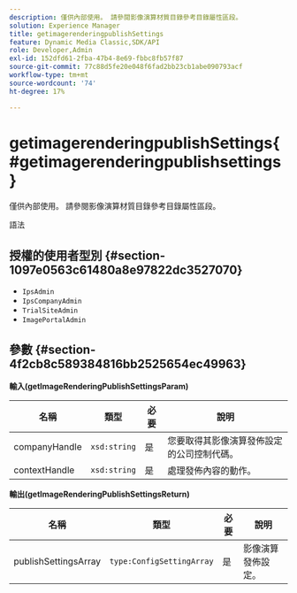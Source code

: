 ```yaml
---
description: 僅供內部使用。 請參閱影像演算材質目錄參考目錄屬性區段。
solution: Experience Manager
title: getimagerenderingpublishSettings
feature: Dynamic Media Classic,SDK/API
role: Developer,Admin
exl-id: 152dfd61-2fba-47b4-8e69-fbbc8fb57f87
source-git-commit: 77c88d5fe20e048f6fad2bb23cb1abe090793acf
workflow-type: tm+mt
source-wordcount: '74'
ht-degree: 17%

---
```


# getimagerenderingpublishSettings{#getimagerenderingpublishsettings}

僅供內部使用。 請參閱影像演算材質目錄參考目錄屬性區段。

語法

## 授權的使用者型別 {#section-1097e0563c61480a8e97822dc3527070}

* `IpsAdmin`
* `IpsCompanyAdmin`
* `TrialSiteAdmin`
* `ImagePortalAdmin`

## 參數 {#section-4f2cb8c589384816bb2525654ec49963}

**輸入(getImageRenderingPublishSettingsParam)**

| 名稱 | 類型 | 必要 | 說明 |
|---|---|---|---|
| companyHandle | `xsd:string` | 是 | 您要取得其影像演算發佈設定的公司控制代碼。 |
| contextHandle | `xsd:string` | 是 | 處理發佈內容的動作。 |

**輸出(getImageRenderingPublishSettingsReturn)**

| 名稱 | 類型 | 必要 | 說明 |
|---|---|---|---|
| publishSettingsArray | `type:ConfigSettingArray` | 是 | 影像演算發佈設定。 |
